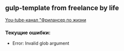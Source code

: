 ## gulp-template from freelance by life

[You-tube-канал "Фрилансер по жизни](https://www.youtube.com/watch?v=qSZvGlIKGPg&list=PL8IXsCmvQdHuBz0IDNQtPIgOJsCCykiyC&index=6)

### Текущие ошибки:
- Error: Invalid glob argument